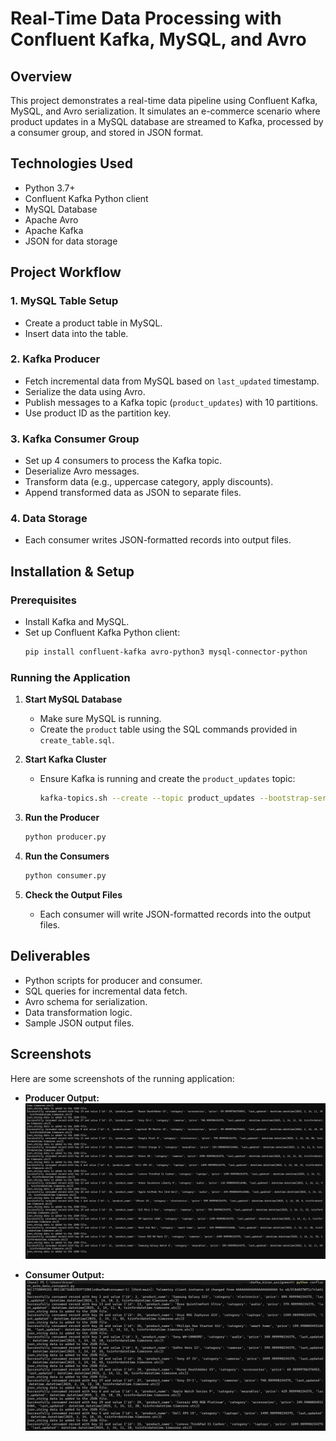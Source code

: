 # Real-Time Data Processing with Confluent Kafka, MySQL, and Avro

## Overview
This project demonstrates a real-time data pipeline using Confluent Kafka, MySQL, and Avro serialization. It simulates an e-commerce scenario where product updates in a MySQL database are streamed to Kafka, processed by a consumer group, and stored in JSON format.

## Technologies Used
- Python 3.7+
- Confluent Kafka Python client
- MySQL Database
- Apache Avro
- Apache Kafka
- JSON for data storage

## Project Workflow
### 1. MySQL Table Setup
- Create a product table in MySQL.
- Insert data into the table.

### 2. Kafka Producer
- Fetch incremental data from MySQL based on `last_updated` timestamp.
- Serialize the data using Avro.
- Publish messages to a Kafka topic (`product_updates`) with 10 partitions.
- Use product ID as the partition key.

### 3. Kafka Consumer Group
- Set up 4 consumers to process the Kafka topic.
- Deserialize Avro messages.
- Transform data (e.g., uppercase category, apply discounts).
- Append transformed data as JSON to separate files.

### 4. Data Storage
- Each consumer writes JSON-formatted records into output files.

## Installation & Setup
### Prerequisites
- Install Kafka and MySQL.
- Set up Confluent Kafka Python client:
    ```bash
    pip install confluent-kafka avro-python3 mysql-connector-python
    ```

### Running the Application
1. **Start MySQL Database**
    - Make sure MySQL is running.
    - Create the `product` table using the SQL commands provided in `create_table.sql`.

2. **Start Kafka Cluster**
    - Ensure Kafka is running and create the `product_updates` topic:
        ```bash
        kafka-topics.sh --create --topic product_updates --bootstrap-server localhost:9092 --partitions 10 --replication-factor 1
        ```

3. **Run the Producer**
    ```bash
    python producer.py
    ```

4. **Run the Consumers**
    ```bash
    python consumer.py
    ```

5. **Check the Output Files**
    - Each consumer will write JSON-formatted records into the output files.

## Deliverables
- Python scripts for producer and consumer.
- SQL queries for incremental data fetch.
- Avro schema for serialization.
- Data transformation logic.
- Sample JSON output files.

## Screenshots
Here are some screenshots of the running application:

- **Producer Output:**
  ![Screenshot of the producer](images/output1.png)

- **Consumer Output:**
  ![Screenshot of the consumer](images/output2.png)

